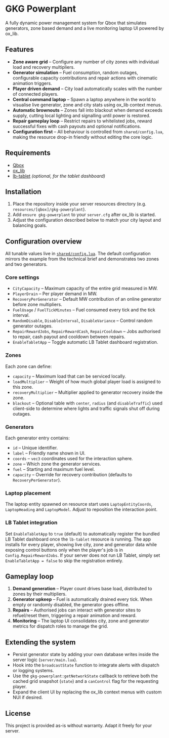 # GKG Powerplant

A fully dynamic power management system for Qbox that simulates generators, zone based demand and a live monitoring laptop UI powered by ox_lib.

## Features
- **Zone aware grid** – Configure any number of city zones with individual load and recovery multipliers.
- **Generator simulation** – Fuel consumption, random outages, configurable capacity contributions and repair actions with cinematic animation triggers.
- **Player driven demand** – City load automatically scales with the number of connected players.
- **Central command laptop** – Spawn a laptop anywhere in the world to visualise live generator, zone and city stats using ox_lib context menus.
- **Automatic brownouts** – Zones fall into blackout when demand exceeds supply, cutting local lighting and signalling until power is restored.
- **Repair gameplay loop** – Restrict repairs to whitelisted jobs, reward successful fixes with cash payouts and optional notifications.
- **Configuration first** – All behaviour is controlled from `shared/config.lua`, making the resource drop-in friendly without editing the core logic.

## Requirements
- [Qbox](https://github.com/Qbox-project/qbox)
- [ox_lib](https://github.com/overextended/ox_lib)
- [lb-tablet](https://github.com/lbphone/lb-tablet-app-templates/) *(optional, for the tablet dashboard)*

## Installation
1. Place the repository inside your server resources directory (e.g. `resources/[qbox]/gkg-powerplant`).
2. Add `ensure gkg-powerplant` to your `server.cfg` after ox_lib is started.
3. Adjust the configuration described below to match your city layout and balancing goals.

## Configuration overview
All tunable values live in [`shared/config.lua`](shared/config.lua). The default configuration mirrors the example from the technical brief and demonstrates two zones and two generators.

### Core settings
- `CityCapacity` – Maximum capacity of the entire grid measured in MW.
- `PlayerDrain` – Per player demand in MW.
- `RecoveryPerGenerator` – Default MW contribution of an online generator before zone multipliers.
- `FuelUsage` / `FuelTickMinutes` – Fuel consumed every tick and the tick interval.
- `RandomDisable`, `DisableInterval`, `DisableVariance` – Control random generator outages.
- `RepairRewardJobs`, `RepairRewardCash`, `RepairCooldown` – Jobs authorised to repair, cash payout and cooldown between repairs.
- `EnableTabletApp` – Toggle automatic LB Tablet dashboard registration.

### Zones
Each zone can define:
- `capacity` – Maximum load that can be serviced locally.
- `loadMultiplier` – Weight of how much global player load is assigned to this zone.
- `recoveryMultiplier` – Multiplier applied to generator recovery inside the zone.
- `blackout` – Optional table with `center`, `radius` (and `disableTraffic`) used client-side to determine where lights and traffic signals shut off during outages.

### Generators
Each generator entry contains:
- `id` – Unique identifier.
- `label` – Friendly name shown in UI.
- `coords` – `vec3` coordinates used for the interaction sphere.
- `zone` – Which zone the generator services.
- `fuel` – Starting and maximum fuel level.
- `capacity` – Override for recovery contribution (defaults to `RecoveryPerGenerator`).

### Laptop placement
The laptop entity spawned on resource start uses `LaptopEntityCoords`, `LaptopHeading` and `LaptopModel`. Adjust to reposition the interaction point.

### LB Tablet integration
Set `EnableTabletApp` to `true` (default) to automatically register the bundled LB Tablet dashboard once the `lb-tablet` resource is running. The app installs for every player, showing live city, zone and generator data while exposing control buttons only when the player's job is in `Config.RepairRewardJobs`. If your server does not run LB Tablet, simply set `EnableTabletApp = false` to skip the registration entirely.

## Gameplay loop
1. **Demand generation** – Player count drives base load, distributed to zones by their multipliers.
2. **Generator upkeep** – Fuel is automatically drained every tick. When empty or randomly disabled, the generator goes offline.
3. **Repairs** – Authorised jobs can interact with generator sites to refuel/reset them, triggering a repair animation and reward.
4. **Monitoring** – The laptop UI consolidates city, zone and generator metrics for dispatch roles to manage the grid.

## Extending the system
- Persist generator state by adding your own database writes inside the server logic (`server/main.lua`).
- Hook into the `broadcastState` function to integrate alerts with dispatch or logging systems.
- Use the `gkg-powerplant:getNetworkState` callback to retrieve both the cached grid snapshot (`state`) and a `canControl` flag for the requesting player.
- Expand the client UI by replacing the ox_lib context menus with custom NUI if desired.

## License
This project is provided as-is without warranty. Adapt it freely for your server.

